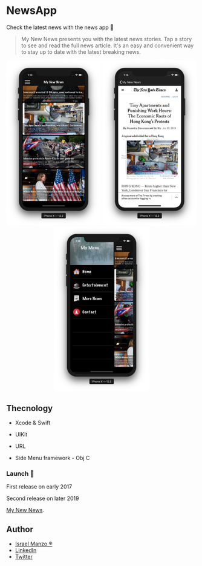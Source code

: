 # NewsApp
Check the latest news with the news app :newspaper:


> My New News presents you with the latest news stories. Tap a story to see and read the full news article. It's an easy and convenient way to stay up to date with the latest breaking news.

<p align="center">
<img src="/images/one.png" width="250"> <img src="/images/two.png" width="250"> <img src="/images/three.png" width="250">
</p>

## Thecnology

- Xcode & Swift

- UIKit

- URL 

- Side Menu framework - Obj C

### Launch :rocket:
First release on early 2017

Second release on later 2019

[My New News](https://itunes.apple.com/us/app/my-new-news/id1210234219?mt=8).

## Author
-  [Israel Manzo ®](http://israelmanzo.com)
- [LinkedIn](https://www.linkedin.com/in/israel-manzo/) 
- [Twitter](https://twitter.com/israman30)


